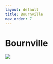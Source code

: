 ```yaml
---
layout: default
title: Bournville
nav_order: 7
---
```

# Bournville 
<img src="{{ site.url }}{{ site.baseurl }}\assets\images\bournville.jpg">